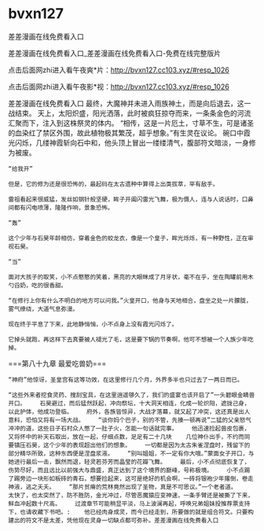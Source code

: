 # bvxn127
差差漫画在线免费看入口

差差漫画在线免费看入口_差差漫画在线免费看入口-免费在线完整版片

点击后面网zhi进入看午夜爽*片：http://bvxn127.cc103.xyz/#resp_1026

点击后面网zhi进入看午夜影*视：http://bvxn127.cc103.xyz/#resp_1026

差差漫画在线免费看入口    最终，大魔神并未进入雨族神土，而是向后退去，这一战结束。    天上，太阳炽盛，阳光洒落，此时被疯狂掠夺而来，一条条金色的河流汇聚而下，注入到这株祭灵的体内。    “相传，这是一片厄土，寸草不生，可是诸圣的血染红了禁区外围，故此植物极其繁茂，超乎想象。”有生灵在议论。    碗口中霞光闪烁，几缕神霞斩向石中和，他头顶上冒出一缕缕清气，腹部符文暗淡，一身修为被废。

    “给我开”

    但是，它的修为还是很恐怖的，最起码在太古遗种中算得上出类拔萃，罕有敌手。

    雷祖看起来很威猛，发丝如钢针般坚硬，眸子开阖闪雷光飞舞，极为慑人，连与人说话时，口鼻间都有闪电喷薄，隆隆作响，景象恐怖。

    “轰”

    这个少年与石昊年龄相仿，穿着金色的蛟龙衣，像是一个皇子，眸光烁烁，有一种野性，正在审视石昊。

    “当”

    面对大孩子的取笑，小不点憨憨的笑着，黑亮的大眼眯成了月牙状，毫不在乎，坐在陶罐前用木勺舀奶，吃的很香甜。

    “在修行上你有什么不明白的地方可以问我。”火皇开口，他身与天地相合，盘坐之处一片朦胧，雾气缭绕，大道气息弥漫。

    现在终于平息了下来，此地静悄悄，小不点身上没有霞光闪烁了。

    它掉头就跑，再这样下去真要被人褪光了毛，这是要下锅的节奏啊，他可不想被一个人族少年吃掉。

===第八十九章 最爱吃兽奶===

    “神府”他惊讶，圣皇宫有这等功效，在这里修行几个月，外界多半也只过去了一两日而已。

    “这些外来者挖食灵药、搜刮宝具，在这里逍遥够久了，我们的盛宴也该开启了”一头碧眼金睛兽开口。    石昊避过，而后猛然跃起，冲向祭坛，十大洞天相连，化成一轮炽阳，遮拢己身，以此护体，他成功登临。    府外，各族皆惊异，大战才落幕，就又起了冲突，这还真是出人意料，恐怕又将有一场大战。    “谈你妈个巴子，别的不管，先揍一顿再说”二猛的父亲怒气冲冲的道，这些日子石村众人憋了一肚子火，怎能一句话就完事。    他迅速捡起兽皮包裹，又将怀中的补天石取出，放在一起，仔细点数，足足有二十几块    几位神仆出手，不约而同要镇压石昊，这个少年的表现超出他们的想象。    一切都是因为太古朱雀涅盘时，残留下的部分精华所致，这种东西便是涅盘浆液。    “别叫姐姐，不一定有你大哦。”蒙面女子开口，与她进行最后一击，飘然而退，轻灵若芬芳而晶莹的花瓣飞舞。    最后，小不点彻底恢复了，伤势尽好，而且远比以前强大与鼎盛，真正达到了这个境界的巅峰，号称极境。    小不点踢了踢旁边一块形如板砖的青石，想要捡起来，这可是绝好的机会啊，一砖将银袍少年撂倒，卷走神液，逃之夭夭。    “那片贫瘠的荒林竟然出现了圣物，真是不可思议。”一个老者道。    太快了，也太突然了，防不胜防，金光冲过，尽管恶魔猿应变神速，一条手臂还是被撕了下来，鲜血冲起数十尺高。    过渡章节可能稍显平淡，马上波澜再起，呼唤兄弟姐妹投推荐票支持下，也请收藏下书吧。:    他已经肉身成灵，而今已经走到，所要做的就是组合符文。只要构建出的符文不是太差，凭他现在灵身一切缺点都可弥补。差差漫画在线免费看入口
